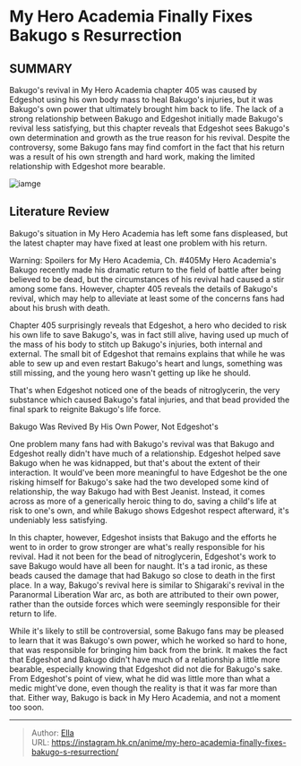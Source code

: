 # My Hero Academia Finally Fixes Bakugo s Resurrection


## SUMMARY 



  Bakugo&#39;s revival in My Hero Academia chapter 405 was caused by Edgeshot using his own body mass to heal Bakugo&#39;s injuries, but it was Bakugo&#39;s own power that ultimately brought him back to life.   The lack of a strong relationship between Bakugo and Edgeshot initially made Bakugo&#39;s revival less satisfying, but this chapter reveals that Edgeshot sees Bakugo&#39;s own determination and growth as the true reason for his revival.   Despite the controversy, some Bakugo fans may find comfort in the fact that his return was a result of his own strength and hard work, making the limited relationship with Edgeshot more bearable.  

![iamge](https://static1.srcdn.com/wordpress/wp-content/uploads/2023/10/mha-bakugo-edgeshot.jpg)

## Literature Review

Bakugo&#39;s situation in My Hero Academia has left some fans displeased, but the latest chapter may have fixed at least one problem with his return.




Warning: Spoilers for My Hero Academia, Ch. #405My Hero Academia&#39;s Bakugo recently made his dramatic return to the field of battle after being believed to be dead, but the circumstances of his revival had caused a stir among some fans. However, chapter 405 reveals the details of Bakugo&#39;s revival, which may help to alleviate at least some of the concerns fans had about his brush with death.




Chapter 405 surprisingly reveals that Edgeshot, a hero who decided to risk his own life to save Bakugo&#39;s, was in fact still alive, having used up much of the mass of his body to stitch up Bakugo&#39;s injuries, both internal and external. The small bit of Edgeshot that remains explains that while he was able to sew up and even restart Bakugo&#39;s heart and lungs, something was still missing, and the young hero wasn&#39;t getting up like he should.

          

That&#39;s when Edgeshot noticed one of the beads of nitroglycerin, the very substance which caused Bakugo&#39;s fatal injuries, and that bead provided the final spark to reignite Bakugo&#39;s life force.


 Bakugo Was Revived By His Own Power, Not Edgeshot&#39;s 
          




One problem many fans had with Bakugo&#39;s revival was that Bakugo and Edgeshot really didn&#39;t have much of a relationship. Edgeshot helped save Bakugo when he was kidnapped, but that&#39;s about the extent of their interaction. It would&#39;ve been more meaningful to have Edgeshot be the one risking himself for Bakugo&#39;s sake had the two developed some kind of relationship, the way Bakugo had with Best Jeanist. Instead, it comes across as more of a generically heroic thing to do, saving a child&#39;s life at risk to one&#39;s own, and while Bakugo shows Edgeshot respect afterward, it&#39;s undeniably less satisfying.

In this chapter, however, Edgeshot insists that Bakugo and the efforts he went to in order to grow stronger are what&#39;s really responsible for his revival. Had it not been for the bead of nitroglycerin, Edgeshot&#39;s work to save Bakugo would have all been for naught. It&#39;s a tad ironic, as these beads caused the damage that had Bakugo so close to death in the first place. In a way, Bakugo&#39;s revival here is similar to Shigaraki&#39;s revival in the Paranormal Liberation War arc, as both are attributed to their own power, rather than the outside forces which were seemingly responsible for their return to life.




While it&#39;s likely to still be controversial, some Bakugo fans may be pleased to learn that it was Bakugo&#39;s own power, which he worked so hard to hone, that was responsible for bringing him back from the brink. It makes the fact that Edgeshot and Bakugo didn&#39;t have much of a relationship a little more bearable, especially knowing that Edgeshot did not die for Bakugo&#39;s sake. From Edgeshot&#39;s point of view, what he did was little more than what a medic might&#39;ve done, even though the reality is that it was far more than that. Either way, Bakugo is back in My Hero Academia, and not a moment too soon.



---

> Author: [Ella](https://instagram.hk.cn/)  
> URL: https://instagram.hk.cn/anime/my-hero-academia-finally-fixes-bakugo-s-resurrection/  

